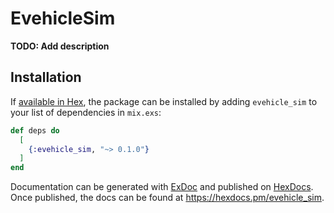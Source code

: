 # EvehicleSim

**TODO: Add description**

## Installation

If [available in Hex](https://hex.pm/docs/publish), the package can be installed
by adding `evehicle_sim` to your list of dependencies in `mix.exs`:

```elixir
def deps do
  [
    {:evehicle_sim, "~> 0.1.0"}
  ]
end
```

Documentation can be generated with [ExDoc](https://github.com/elixir-lang/ex_doc)
and published on [HexDocs](https://hexdocs.pm). Once published, the docs can
be found at <https://hexdocs.pm/evehicle_sim>.

